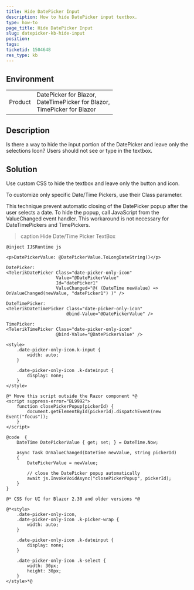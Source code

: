 ```yaml
---
title: Hide DatePicker Input
description: How to hide DatePicker input textbox.
type: how-to
page_title: Hide DatePicker Input
slug: datepicker-kb-hide-input
position: 
tags: 
ticketid: 1504648
res_type: kb
---
```


## Environment

<table>
    <tbody>
        <tr>
            <td>Product</td>
            <td>
                DatePicker for Blazor, <br />
                DateTimePicker for Blazor, <br />
                TimePicker for Blazor
            </td>
        </tr>
    </tbody>
</table>


## Description

Is there a way to hide the input portion of the DatePicker and leave only the selections Icon? Users should not see or type in the textbox.


## Solution

Use custom CSS to hide the textbox and leave only the button and icon.

To customize only specific Date/Time Pickers, use their Class parameter.

This technique prevent automatic closing of the DatePicker popup after the user selects a date. To hide the popup, call JavaScript from the ValueChanged event handler. This workaround is not necessary for DateTimePickers and TimePickers.

>caption Hide Date/Time Picker TextBox

````CSHTML
@inject IJSRuntime js

<p>DatePickerValue: @DatePickerValue.ToLongDateString()</p>

DatePicker:
<TelerikDatePicker Class="date-picker-only-icon"
                   Value="@DatePickerValue"
                   Id="datePicker1"
                   ValueChanged="@( (DateTime newValue) => OnValueChanged(newValue, "datePicker1") )" />

DateTimePicker:
<TelerikDateTimePicker Class="date-picker-only-icon"
                       @bind-Value="@DatePickerValue" />

TimePicker:
<TelerikTimePicker Class="date-picker-only-icon"
                   @bind-Value="@DatePickerValue" />

<style>
    .date-picker-only-icon.k-input {
        width: auto;
    }

    .date-picker-only-icon .k-dateinput {
        display: none;
    }
</style>

@* Move this script outside the Razor component *@
<script suppress-error="BL9992">
    function closePickerPopup(pickerId) {
        document.getElementById(pickerId).dispatchEvent(new Event("focus"));
    }
</script>

@code  {
    DateTime DatePickerValue { get; set; } = DateTime.Now;

    async Task OnValueChanged(DateTime newValue, string pickerId)
    {
        DatePickerValue = newValue;

        // close the DatePicker popup automatically
        await js.InvokeVoidAsync("closePickerPopup", pickerId);
    }
}

@* CSS for UI for Blazor 2.30 and older versions *@

@*<style>
    .date-picker-only-icon,
    .date-picker-only-icon .k-picker-wrap {
        width: auto;
    }

    .date-picker-only-icon .k-dateinput {
        display: none;
    }

    .date-picker-only-icon .k-select {
        width: 30px;
        height: 30px;
    }
</style>*@
````
